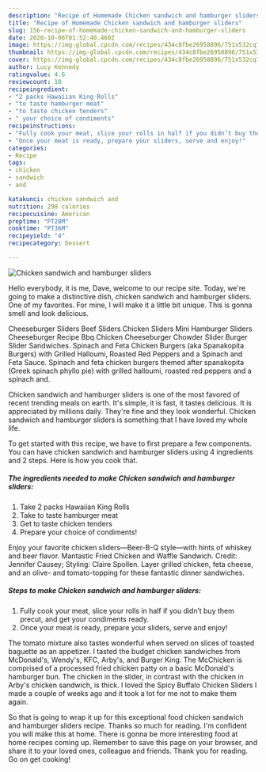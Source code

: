 ```yaml
---
description: "Recipe of Homemade Chicken sandwich and hamburger sliders"
title: "Recipe of Homemade Chicken sandwich and hamburger sliders"
slug: 156-recipe-of-homemade-chicken-sandwich-and-hamburger-sliders
date: 2020-10-06T01:52:40.460Z
image: https://img-global.cpcdn.com/recipes/434c8fbe26958896/751x532cq70/chicken-sandwich-and-hamburger-sliders-recipe-main-photo.jpg
thumbnail: https://img-global.cpcdn.com/recipes/434c8fbe26958896/751x532cq70/chicken-sandwich-and-hamburger-sliders-recipe-main-photo.jpg
cover: https://img-global.cpcdn.com/recipes/434c8fbe26958896/751x532cq70/chicken-sandwich-and-hamburger-sliders-recipe-main-photo.jpg
author: Lucy Kennedy
ratingvalue: 4.6
reviewcount: 10
recipeingredient:
- "2 packs Hawaiian King Rolls"
- "to taste hamburger meat"
- "to taste chicken tenders"
- " your choice of condiments"
recipeinstructions:
- "Fully cook your meat, slice your rolls in half if you didn’t buy them precut, and get your condiments ready."
- "Once your meat is ready, prepare your sliders, serve and enjoy!"
categories:
- Recipe
tags:
- chicken
- sandwich
- and

katakunci: chicken sandwich and 
nutrition: 298 calories
recipecuisine: American
preptime: "PT28M"
cooktime: "PT36M"
recipeyield: "4"
recipecategory: Dessert

---
```



![Chicken sandwich and hamburger sliders](https://img-global.cpcdn.com/recipes/434c8fbe26958896/751x532cq70/chicken-sandwich-and-hamburger-sliders-recipe-main-photo.jpg)

Hello everybody, it is me, Dave, welcome to our recipe site. Today, we're going to make a distinctive dish, chicken sandwich and hamburger sliders. One of my favorites. For mine, I will make it a little bit unique. This is gonna smell and look delicious.

Cheeseburger Sliders Beef Sliders Chicken Sliders Mini Hamburger Sliders Cheeseburger Recipe Bbq Chicken Cheeseburger Chowder Slider Burger Slider Sandwiches. Spinach and Feta Chicken Burgers (aka Spanakopita Burgers) with Grilled Halloumi, Roasted Red Peppers and a Spinach and Feta Sauce. Spinach and feta chicken burgers themed after spanakopita (Greek spinach phyllo pie) with grilled halloumi, roasted red peppers and a spinach and.

Chicken sandwich and hamburger sliders is one of the most favored of recent trending meals on earth. It's simple, it is fast, it tastes delicious. It is appreciated by millions daily. They're fine and they look wonderful. Chicken sandwich and hamburger sliders is something that I have loved my whole life.


To get started with this recipe, we have to first prepare a few components. You can have chicken sandwich and hamburger sliders using 4 ingredients and 2 steps. Here is how you cook that.

<!--inarticleads1-->

##### The ingredients needed to make Chicken sandwich and hamburger sliders:

1. Take 2 packs Hawaiian King Rolls
1. Take to taste hamburger meat
1. Get to taste chicken tenders
1. Prepare  your choice of condiments!


Enjoy your favorite chicken sliders—Beer-B-Q style—with hints of whiskey and beer flavor. Mantastic Fried Chicken and Waffle Sandwich. Credit: Jennifer Causey; Styling: Claire Spollen. Layer grilled chicken, feta cheese, and an olive- and tomato-topping for these fantastic dinner sandwiches. 

<!--inarticleads2-->

##### Steps to make Chicken sandwich and hamburger sliders:

1. Fully cook your meat, slice your rolls in half if you didn’t buy them precut, and get your condiments ready.
1. Once your meat is ready, prepare your sliders, serve and enjoy!


The tomato mixture also tastes wonderful when served on slices of toasted baguette as an appetizer. I tasted the budget chicken sandwiches from McDonald&#39;s, Wendy&#39;s, KFC, Arby&#39;s, and Burger King. The McChicken is comprised of a processed fried chicken patty on a basic McDonald&#39;s hamburger bun. The chicken in the slider, in contrast with the chicken in Arby&#39;s chicken sandwich, is thick. I loved the Spicy Buffalo Chicken Sliders I made a couple of weeks ago and it took a lot for me not to make them again. 

So that is going to wrap it up for this exceptional food chicken sandwich and hamburger sliders recipe. Thanks so much for reading. I'm confident you will make this at home. There is gonna be more interesting food at home recipes coming up. Remember to save this page on your browser, and share it to your loved ones, colleague and friends. Thank you for reading. Go on get cooking!
